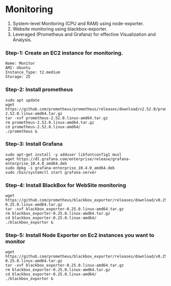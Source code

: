 # Monitoring
1. System-level Monitoring (CPU and RAM) using node-exporter.
2. Website monitoring using blackbox-exporter.
3. Leveraged (Prometheus and Grafana) for effective Visualization and Analysis.

### Step-1: Create an EC2 instance for monitoring.
```
Name: Monitor
AMI: Ubuntu
Instance_Type: t2.medium
Storage: 25
```

### Step-2: Install prometheus
```
sudo apt update 
wget https://github.com/prometheus/prometheus/releases/download/v2.52.0/prometheus-2.52.0.linux-amd64.tar.gz
tar -xvf prometheus-2.52.0.linux-amd64.tar.gz 
rm prometheus-2.52.0.linux-amd64.tar.gz
cd prometheus-2.52.0.linux-amd64/
./prometheus &  
```

### Step-3: Install Grafana
```
sudo apt-get install -y adduser libfontconfig1 musl
wget https://dl.grafana.com/enterprise/release/grafana-enterprise_10.4.0_amd64.deb
sudo dpkg -i grafana-enterprise_10.4.0_amd64.deb
sudo /bin/systemctl start grafana-server
```

### Step-4: Install BlackBox for WebSite monitoring
```
wget https://github.com/prometheus/blackbox_exporter/releases/download/v0.25.0/blackbox_exporter-0.25.0.linux-amd64.tar.gz
tar -xvf blackbox_exporter-0.25.0.linux-amd64.tar.gz
rm blackbox_exporter-0.25.0.linux-amd64.tar.gz
cd blackbox_exporter-0.25.0.linux-amd64/
./blackbox_exporter &
```

### Step-5: Install Node Exporter on Ec2 instances you want to monitor
```
wget https://github.com/prometheus/blackbox_exporter/releases/download/v0.25.0/blackbox_exporter-0.25.0.linux-amd64.tar.gz
tar -xvf blackbox_exporter-0.25.0.linux-amd64.tar.gz
rm blackbox_exporter-0.25.0.linux-amd64.tar.gz
cd blackbox_exporter-0.25.0.linux-amd64/
./blackbox_exporter &
```
